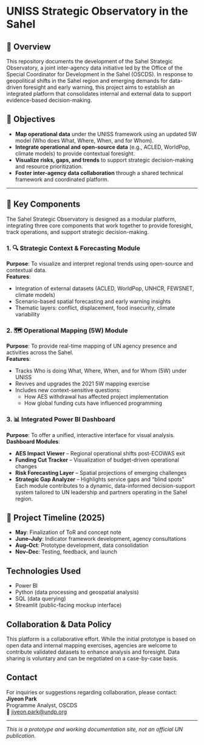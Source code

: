 # UNISS Strategic Observatory in the Sahel
## 📌 Overview
This repository documents the development of the Sahel Strategic Observatory, a joint inter-agency data initiative led by the Office of the Special Coordinator for Development in the Sahel (OSCDS). In response to geopolitical shifts in the Sahel region and emerging demands for data-driven foresight and early warning, this project aims to establish an integrated platform that consolidates internal and external data to support evidence-based decision-making.

## 🎯 Objectives
- **Map operational data** under the UNISS framework using an updated 5W model (Who does What, Where, When, and for Whom).
- **Integrate operational and open-source data** (e.g., ACLED, WorldPop, climate models) to provide contextual foresight.
- **Visualize risks, gaps, and trends** to support strategic decision-making and resource prioritization.
- **Foster inter-agency data collaboration** through a shared technical framework and coordinated platform.
---
## 🧩 Key Components

The Sahel Strategic Observatory is designed as a modular platform, integrating three core components that work together to provide foresight, track operations, and support strategic decision-making.

### 1. 🔍 Strategic Context & Forecasting Module  
**Purpose**: To visualize and interpret regional trends using open-source and contextual data.  
**Features**:
- Integration of external datasets (ACLED, WorldPop, UNHCR, FEWSNET, climate models)
- Scenario-based spatial forecasting and early warning insights
- Thematic layers: conflict, displacement, food insecurity, climate variability

### 2. 🗺️ Operational Mapping (5W) Module  
**Purpose**: To provide real-time mapping of UN agency presence and activities across the Sahel.  
**Features**:
- Tracks Who is doing What, Where, When, and for Whom (5W) under UNISS
- Revives and upgrades the 2021 5W mapping exercise
- Includes new context-sensitive questions:
  - How AES withdrawal has affected project implementation
  - How global funding cuts have influenced programming

### 3. 📊 Integrated Power BI Dashboard  
**Purpose**: To offer a unified, interactive interface for visual analysis.  
**Dashboard Modules**:
- **AES Impact Viewer** – Regional operational shifts post-ECOWAS exit  
- **Funding Cut Tracker** – Visualization of budget-driven operational changes  
- **Risk Forecasting Layer** – Spatial projections of emerging challenges  
- **Strategic Gap Analyzer** – Highlights service gaps and “blind spots”  
Each module contributes to a dynamic, data-informed decision-support system tailored to UN leadership and partners operating in the Sahel region.

## 📅 Project Timeline (2025)
- **May**: Finalization of ToR and concept note
- **June–July**: Indicator framework development, agency consultations
- **Aug–Oct**: Prototype development, data consolidation
- **Nov–Dec**: Testing, feedback, and launch

## Technologies Used

- Power BI
- Python (data processing and geospatial analysis)
- SQL (data querying)
- Streamlit (public-facing mockup interface)

## Collaboration & Data Policy

This platform is a collaborative effort. While the initial prototype is based on open data and internal mapping exercises, agencies are welcome to contribute validated datasets to enhance analysis and foresight. Data sharing is voluntary and can be negotiated on a case-by-case basis.

## Contact

For inquiries or suggestions regarding collaboration, please contact:  
**Jiyeon Park**  
Programme Analyst, OSCDS  
📧 jiyeon.park@undp.org

---
_This is a prototype and working documentation site, not an official UN publication._

